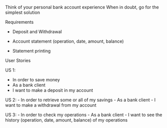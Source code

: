 
Think of your personal bank account experience When in doubt, go for the simplest solution
 
Requirements

- Deposit and Withdrawal

- Account statement (operation, date, amount, balance)

- Statement printing

 User Stories
 
 US 1:
  - In order to save money
  - As a bank client
  - I want to make a deposit in my account
 
 US 2:
    - In order to retrieve some or all of my savings
    - As a bank client
    - I want to make a withdrawal from my account

 US 3:
    - In order to check my operations
    - As a bank client
    - I want to see the history (operation, date, amount, balance)  of my operations
    